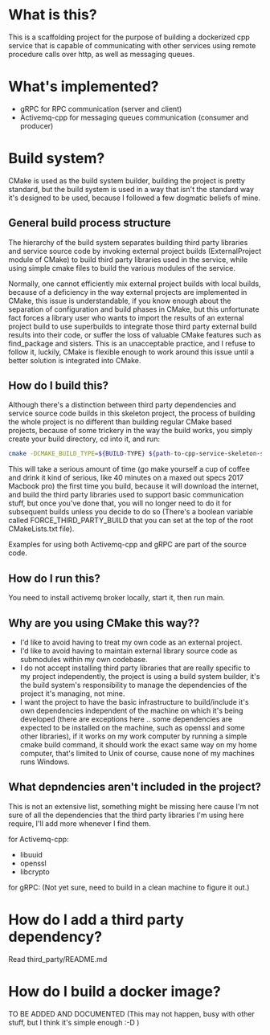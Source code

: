 # What is this?

This is a scaffolding project for the purpose of building a dockerized cpp service that is capable of communicating with 
other services using remote procedure calls over http, as well as messaging queues.

# What's implemented?

- gRPC for RPC communication (server and client)
- Activemq-cpp for messaging queues communication (consumer and producer)

# Build system?

CMake is used as the build system builder, building the project is pretty standard, but the build system is used in a way that 
isn't the standard way it's designed to be used, because I followed a few dogmatic beliefs of mine.

## General build process structure

The hierarchy of the build system separates building third party libraries and service source code by invoking external
project builds (ExternalProject module of CMake) to build third party libraries used in the service, while using simple
cmake files to build the various modules of the service.
 
 Normally, one cannot efficiently mix external project builds with local builds, because of a deficiency in the way
 external projects are implemented in CMake, this issue is understandable, if you know enough about the separation of
 configuration and build phases in CMake, but this unfortunate fact forces a library user who wants to import the results 
 of an external project build to use superbuilds to integrate those third party external build results into their code, 
 or suffer the loss of valuable CMake features such as find_package and sisters. This is an unacceptable practice, and 
 I refuse to follow it, luckily, CMake is flexible enough to work around this issue until a better solution is integrated
 into CMake.
 
 ## How do I build this?

Although there's a distinction between third party dependencies and service source code builds in this skeleton project,
the process of building the whole project is no different than building regular CMake based projects, 
because of some trickery in the way the build works, you simply create your build directory, cd into it, and run:

```bash
cmake -DCMAKE_BUILD_TYPE=${BUILD-TYPE} ${path-to-cpp-service-skeleton-source}
```

This will take a serious amount of time (go make yourself a cup of coffee and drink it kind of serious, like 40 minutes
on a maxed out specs 2017 Macbook pro) the first time you build, because it will download the internet, and build the 
third party libraries used to support basic communication stuff, but once you've done that, you will no longer need to 
do it for subsequent builds unless you decide to do so (There's a boolean variable called FORCE_THIRD_PARTY_BUILD 
that you can set at the top of the root CMakeLists.txt file).

Examples for using both Activemq-cpp and gRPC are part of the source code.

## How do I run this?

You need to install activemq broker locally, start it, then run main.

## Why are you using CMake this way??

- I'd like to avoid having to treat my own code as an external project.
- I'd like to avoid having to maintain external library source code as submodules within my own codebase.
- I do not accept installing third party libraries that are really specific to my project independently, the project
is using a build system builder, it's the build system's responsibility to manage the dependencies of the project it's 
managing, not mine.
- I want the project to have the basic infrastructure to build/include it's own dependencies independent of the machine
on which it's being developed (there are exceptions here .. some dependencies are expected to be installed on the machine, 
such as openssl and some other libraries), if it works on my work computer by running a simple cmake build command,
it should work the exact same way on my home computer, that's limited to Unix of course, cause none of my machines runs 
Windows.

## What depndencies aren't included in the project?

This is not an extensive list, something might be missing here cause I'm not sure of all the dependencies that the third
party libraries I'm using here require, I'll add more whenever I find them.

for Activemq-cpp:
- libuuid 
- openssl
- libcrypto

for gRPC:
 (Not yet sure, need to build in a clean machine to figure it out.)

# How do I add a third party dependency?

Read third_party/README.md

# How do I build a docker image?

TO BE ADDED AND DOCUMENTED (This may not happen, busy with other stuff, but I think it's simple enough :-D )
